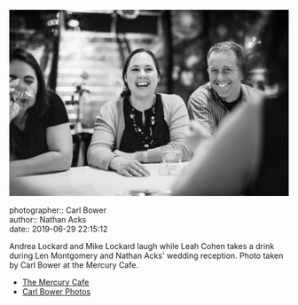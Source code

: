 ![Andrea and Mike Lockard laugh while Leah Cohen takes a drink](assets/2019-06-29-set-4-the-dance-79.webp)

photographer:: Carl Bower  
author:: Nathan Acks  
date:: 2019-06-29 22:15:12

Andrea Lockard and Mike Lockard laugh while Leah Cohen takes a drink during Len Montgomery and Nathan Acks' wedding reception. Photo taken by Carl Bower at the Mercury Cafe.

* [The Mercury Cafe](http://mercurycafe.com)
* [Carl Bower Photos](https://carlbowerphotos.com)
